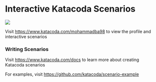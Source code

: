 # Interactive Katacoda Scenarios

[![](http://shields.katacoda.com/katacoda/mohammadba98/count.svg)](https://www.katacoda.com/mohammadba98 "Get your profile on Katacoda.com")

Visit https://www.katacoda.com/mohammadba98 to view the profile and interactive scenarios

### Writing Scenarios
Visit https://www.katacoda.com/docs to learn more about creating Katacoda scenarios

For examples, visit https://github.com/katacoda/scenario-example
